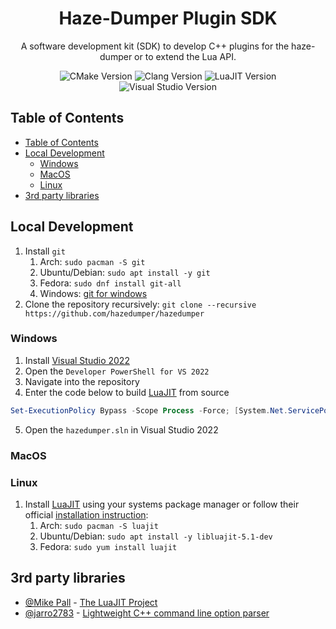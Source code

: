 <h1 align="center">Haze-Dumper Plugin SDK</h1>
<p align="center">A software development kit (SDK) to develop C++ plugins for the haze-dumper or to extend the Lua API.</p>
<p align="center">
  <a target="_blank"><img src="https://img.shields.io/badge/CMake-3.15-blue" alt="CMake Version" /></a>
  <a target="_blank"><img src="https://img.shields.io/badge/Clang-13-41B883" alt="Clang Version" /></a>
  <a target="_blank"><img src="https://img.shields.io/badge/LuaJIT-5.1.0--beta3-4e67d9" alt="LuaJIT Version" /></a>
  <a target="_blank"><img src="https://img.shields.io/badge/Visual Studio-2022-purple" alt="Visual Studio Version" /></a>
</p>

## Table of Contents

- [Table of Contents](#table-of-contents)
- [Local Development](#local-development)
  - [Windows](#windows)
  - [MacOS](#macos)
  - [Linux](#linux)
- [3rd party libraries](#3rd-party-libraries)

## Local Development

1. Install `git`
   1. Arch: `sudo pacman -S git`
   2. Ubuntu/Debian: `sudo apt install -y git`
   3. Fedora: `sudo dnf install git-all`
   4. Windows: [git for windows](https://git-scm.com/download/win)
2. Clone the repository recursively: `git clone --recursive https://github.com/hazedumper/hazedumper`

### Windows

1. Install [Visual Studio 2022](https://visualstudio.microsoft.com/vs/)
2. Open the `Developer PowerShell for VS 2022`
3. Navigate into the repository
4. Enter the code below to build [LuaJIT]((https://luajit.org/)) from source

```Powershell
Set-ExecutionPolicy Bypass -Scope Process -Force; [System.Net.ServicePointManager]::SecurityProtocol = [System.Net.ServicePointManager]::SecurityProtocol -bor 3072; .\build_lua_jit.ps1
```

5. Open the `hazedumper.sln` in Visual Studio 2022

### MacOS

### Linux

1. Install [LuaJIT]((https://luajit.org/)) using your systems package manager or follow their official [installation instruction](https://luajit.org/install.html):
   1. Arch: `sudo pacman -S luajit`
   2. Ubuntu/Debian: `sudo apt install -y libluajit-5.1-dev`
   3. Fedora: `sudo yum install luajit`

## 3rd party libraries

- [@Mike Pall](https://github.com/MikePall) - [The LuaJIT Project](https://luajit.org/)
- [@jarro2783](https://github.com/jarro2783) - [Lightweight C++ command line option parser](https://github.com/jarro2783/cxxopts)
